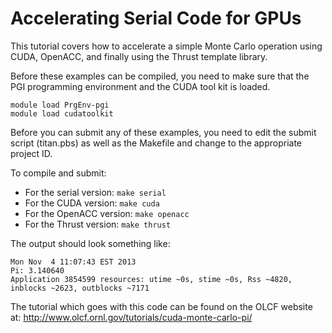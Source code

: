 Accelerating Serial Code for GPUs
=====================================
This tutorial covers how to accelerate a simple Monte Carlo operation using CUDA, OpenACC, and finally using the Thrust template library.

Before these examples can be compiled, you need to make sure that the PGI programming environment and the CUDA tool kit is loaded.

```
module load PrgEnv-pgi
module load cudatoolkit
```
Before you can submit any of these examples, you need to edit the submit script (titan.pbs) as well as the Makefile and change <PROJID> to the appropriate project ID.

To compile and submit:
* For the serial version: `make serial`
* For the CUDA version: `make cuda`
* For the OpenACC version: `make openacc`
* For the Thrust version: `make thrust`

The output should look something like:

```
Mon Nov  4 11:07:43 EST 2013
Pi: 3.140640
Application 3854599 resources: utime ~0s, stime ~0s, Rss ~4820, inblocks ~2623, outblocks ~7171
```

The tutorial which goes with this code can be found on the OLCF website at: http://www.olcf.ornl.gov/tutorials/cuda-monte-carlo-pi/
